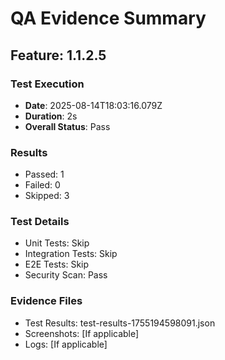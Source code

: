 # QA Evidence Summary

## Feature: 1.1.2.5

### Test Execution
- **Date**: 2025-08-14T18:03:16.079Z
- **Duration**: 2s
- **Overall Status**: Pass

### Results
- Passed: 1
- Failed: 0
- Skipped: 3

### Test Details
- Unit Tests: Skip
- Integration Tests: Skip
- E2E Tests: Skip
- Security Scan: Pass

### Evidence Files
- Test Results: test-results-1755194598091.json
- Screenshots: [If applicable]
- Logs: [If applicable]

